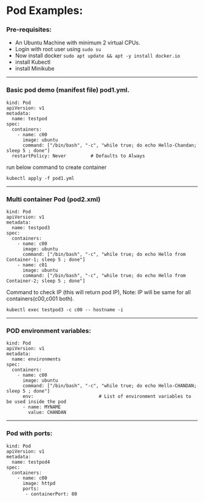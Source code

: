 # Pod Examples:

### Pre-requisites:
- An Ubuntu Machine with minimum 2 virtual CPUs.
- Login with root user using `sudo su`
- Now install docker `sudo apt update && apt -y install docker.io`
- install Kubectl
- install Minikube

---
### Basic pod demo (manifest file) pod1.yml.
```
kind: Pod                              
apiVersion: v1                     
metadata:                           
  name: testpod                  
spec:                                    
  containers:                      
    - name: c00                     
      image: ubuntu              
      command: ["/bin/bash", "-c", "while true; do echo Hello-Chandan; sleep 5 ; done"]
  restartPolicy: Never         # Defaults to Always
```
run below command to create container
```
kubectl apply -f pod1.yml
```
---
### Multi container Pod (pod2.xml)
```
kind: Pod
apiVersion: v1
metadata:
  name: testpod3
spec:
  containers:
    - name: c00
      image: ubuntu
      command: ["/bin/bash", "-c", "while true; do echo Hello from Container-1; sleep 5 ; done"]
    - name: c01
      image: ubuntu
      command: ["/bin/bash", "-c", "while true; do echo Hello from Container-2; sleep 5 ; done"]
```
Command to check IP (this will return pod IP), Note: IP will be same for all containers(c00,c001 both).
```
kubectl exec testpod3 -c c00 -- hostname -i
```
---
### POD environment variables:
```
kind: Pod
apiVersion: v1
metadata:
  name: environments
spec:
  containers:
    - name: c00
      image: ubuntu
      command: ["/bin/bash", "-c", "while true; do echo Hello-CHANDAN; sleep 5 ; done"]
      env:                        # List of environment variables to be used inside the pod
      - name: MYNAME
        value: CHANDAN
```
---
### Pod with ports:
```
kind: Pod
apiVersion: v1
metadata:
  name: testpod4
spec:
  containers:
    - name: c00
      image: httpd
      ports:
       - containerPort: 80 
```
